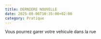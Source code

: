 ```yaml
---
title: DERNIERE NOUVELLE
date: 2025-08-06T10:35:00+02:00
category: Pratique
---
```

Vous pourrez garer votre vehicule dans la rue
